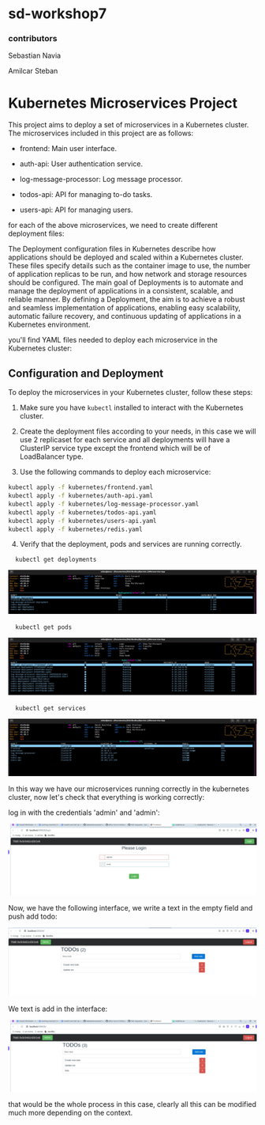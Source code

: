 # sd-workshop7
### contributors
Sebastian Navia

Amilcar Steban

# Kubernetes Microservices Project

This project aims to deploy a set of microservices in a Kubernetes cluster. The microservices included in this project are as follows:


- frontend: Main user interface.

- auth-api: User authentication service.

- log-message-processor: Log message processor.

- todos-api: API for managing to-do tasks.

- users-api: API for managing users.

for each of the above microservices, we need to create different deployment files:

The Deployment configuration files in Kubernetes describe how applications should be deployed and scaled within a Kubernetes cluster. These files specify details such as the container image to use, the number of application replicas to be run, and how network and storage resources should be configured. The main goal of Deployments is to automate and manage the deployment of applications in a consistent, scalable, and reliable manner. By defining a Deployment, the aim is to achieve a robust and seamless implementation of applications, enabling easy scalability, automatic failure recovery, and continuous updating of applications in a Kubernetes environment.

you'll find YAML files needed to deploy each microservice in the Kubernetes cluster:

## Configuration and Deployment

To deploy the microservices in your Kubernetes cluster, follow these steps:

1. Make sure you have `kubectl` installed to interact with the Kubernetes cluster.

2. Create the deployment files according to your needs, in this case we will use 2 replicaset for each service and all deployments will have a ClusterIP service type except the frontend which will be of LoadBalancer type.

3. Use the following commands to deploy each microservice:

```bash
kubectl apply -f kubernetes/frontend.yaml
kubectl apply -f kubernetes/auth-api.yaml
kubectl apply -f kubernetes/log-message-processor.yaml
kubectl apply -f kubernetes/todos-api.yaml
kubectl apply -f kubernetes/users-api.yaml
kubectl apply -f kubernetes/redis.yaml
```
4. Verify that the deployment, pods and services are running correctly.
```
  kubectl get deployments
```
<p align="left">
  <img src="images/imagen1.jpg" alt="Image 1">
</p

```
  kubectl get pods

```
<p align="left">
  <img src="images/imagen2.jpg" alt="Image 2">
</p

```
  kubectl get services

```
<p align="left">
  <img src="images/imagen3.jpg" alt="Image 3">
</p

In this way we have our microservices running correctly in the kubernetes cluster, now let's check that everything is working correctly:

log in with the credentials 'admin' and 'admin':
<p align="left">
  <img src="images/imagen4.jpg" alt="Image 4">
</p

Now, we have the following interface, we write a text in the empty field and push add todo:
<p align="left">
  <img src="images/imagen5.jpg" alt="Image 5">
</p

We text is add in the interface:
<p align="left">
  <img src="images/imagen6.jpg" alt="Image 6">
</p

that would be the whole process in this case, clearly all this can be modified much more depending on the context.
